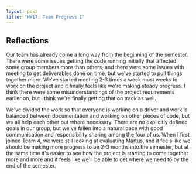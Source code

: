 ```yaml
---
layout: post
title: "HW17: Team Progress I"
---
```


## Reflections

Our team has already come a long way from the beginning of the semester. There were some issues getting the code running initially that affected some group members more than others, and there were some issues with meeting to get deliverables done on time, but we've started to pull things together more. We've started meeting 2-3 times a week most weeks to work on the project and it finally feels like we're making steady progress. I think there were some misunderstandings of the project requirements earlier on, but I think we're finally getting that on track as well.

We've divided the work so that everyone is working on a driver and work is balanced between documentation and working on other pieces of code, but we all help each other out where necessary. There are no explicitly defined goals in our group, but we've fallen into a natural pace with good communication and responsibility sharing among the four of us. When I first joined Team 4, we were still looking at evaluating Martus, and it feels like we should be making more progress to be 2-3 months into the semester, but at the same time it's easier to see how the project is starting to come together more and more and it feels like we'll be able to get where we need to by the end of the semester.
